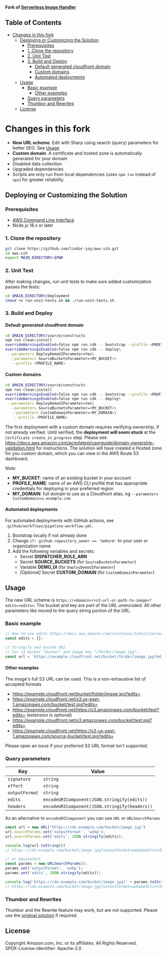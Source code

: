 **Fork of [Serverless Image Handler](https://aws.amazon.com/solutions/implementations/serverless-image-handler/)**

## Table of Contents

* [Changes in this fork](#changes-in-this-fork)
  * [Deploying or Customizing the Solution](#deploying-or-customizing-the-solution)
    * [Prerequisites](#prerequisites)
    * [1. Clone the repository](#1-clone-the-repository)
    * [2. Unit Test](#2-unit-test)
    * [3. Build and Deploy](#3-build-and-deploy)
      * [Default generated cloudfront domain](#default-generated-cloudfront-domain)
      * [Custom domains](#custom-domains)
      * [Automated deployments](#automated-deployments)
  * [Usage](#usage)
    * [Basic example](#basic-example)
      * [Other examples](#other-examples)
    * [Query parameters](#query-parameters)
    * [Thumbor and Rewrites](#thumbor-and-rewrites)
  * [License](#license)

# Changes in this fork

- **New URL scheme**. Edit with Sharp using search (query) parameters for better SEO. See [Usage](#usage)
- **Custom domain**. A certificate and hosted zone is automatically generated for your domain
- Disabled data collection
- Upgraded dependencies
- Scripts are only run from local dependencies (uses `npm run` instead of `npx`) for greater reliability


## Deploying or Customizing the Solution

### Prerequisites

- [AWS Command Line Interface](https://aws.amazon.com/cli/)
- Node.js 18.x or later

### 1. Clone the repository

```bash
git clone https://github.com/lindar-joy/aws-sih.git
cd aws-sih
export MAIN_DIRECTORY=$PWD
```

### 2. Unit Test

After making changes, run unit tests to make sure added customization passes the tests:

```bash
cd $MAIN_DIRECTORY/deployment
chmod +x run-unit-tests.sh && ./run-unit-tests.sh
```

### 3. Build and Deploy

#### Default generated cloudfront domain
```bash
cd $MAIN_DIRECTORY/source/constructs
npm run clean:install
overrideWarningsEnabled=false npm run cdk -- bootstrap --profile <PROFILE_NAME>
overrideWarningsEnabled=false npm run cdk -- deploy\
 --parameters DeployDemoUIParameter=Yes\
  --parameters SourceBucketsParameter=<MY_BUCKET>\
   --profile <PROFILE_NAME>
```

#### Custom domains
```bash
cd $MAIN_DIRECTORY/source/constructs
npm run clean:install
overrideWarningsEnabled=false npm run cdk -- bootstrap --profile <PROFILE_NAME>
overrideWarningsEnabled=false npm run cdk -- deploy\
 --parameters DeployDemoUIParameter=Yes\
  --parameters SourceBucketsParameter=<MY_BUCKET>\
   --parameters CustomDomainParameter=<MY_DOMAIN>\
    --profile <PROFILE_NAME>
```

The first deployment with a custom domain requires verifying ownership, if not already verified. Until verified, the **deployment will seem stuck** at the `Certificate create_in_progress` step. Please see https://docs.aws.amazon.com/acm/latest/userguide/domain-ownership-validation.html for instructions. The solution will have created a Hosted zone for you custom domain, which you can view in the AWS Route 53 dashboard.

_Note:_
- **MY_BUCKET**: name of an existing bucket in your account
- **PROFILE_NAME**: name of an AWS CLI profile that has appropriate credentials for deploying in your preferred region
- **MY_DOMAIN**: full domain to use as a Cloudfront alias, eg `--parameters CustomDomain=x.example.com`

#### Automated deployments
For automated deployments with GitHub actions, see `.github/workflows/pipeline-workflow.yml`.

1. Bootstrap locally if not already done
2. Change `if: github.repository_owner == 'GeKorm'` to your user or organization name
3. Add the following variables and secrets:
   - Secret **DISPATCHER_ROLE_ARN** 
   - Secret **SOURCE_BUCKETS** (for `SourceBucketsParameter`)
   - Variable **DEMO_UI** (for `DeployDemoUIParameter`)
   - _[Optional]_ Secret **CUSTOM_DOMAIN** (for `CustomDomainParameter`)

## Usage

The new URL scheme is `https://<domain>/<s3-url-or-path-to-image>?edits=<edits>`. The bucket and key are part of the URL unencoded. All other parameters like moved to the query string portion of the URL.

### Basic example

```typescript
// How to use edits https://docs.aws.amazon.com/solutions/latest/serverless-image-handler/create-and-use-image-requests.html#dynamically-resize-photos
const edits = {};

// Stringify and encode URI
// For s3 bucket "bucket" and image key "/folder/image.jpg":
const url = `https://example.cloudfront.net/bucket/folder/image.jpg?edits=${encodeURIComponent(JSON.stringify(edits))}`
```

#### Other examples
The image's full S3 URL can be used. This is a non-exhaustive list of accepted formats

- https://example.cloudfront.net/bucket/folder/image.jpg?edits=
- https://example.cloudfront.net/s3.us-east-1.amazonaws.com/bucket/test.jpg?edits=
- https://example.cloudfront.net/https://s3.amazonaws.com/bucket/test?edits= (extension is optional)
- https://example.cloudfront.net/s3.amazonaws.com/bucket/test.jpg?edits=
- https://example.cloudfront.net/https://s3-us-east-1.amazonaws.com/source-bucket/test.jpg?edits=

Please open an issue if your preferred S3 URL format isn't supported.

### Query parameters

| Key            | Value                                         |
|----------------|-----------------------------------------------|
| `signature`    | `string`                                      |
| `effort`       | `string`                                      |
| `outputFormat` | `string`                                      |
| `edits`        | `encodeURIComponent(JSON.stringify(edits))`   |
| `headers`      | `encodeURIComponent(JSON.stringify(headers))` |

As an alternative to `encodeURIComponent` you can use `URL` or `URLSearchParams`

```typescript
const url = new URL("https://cdn.example.com/bucket/image.jpg")
url.searchParams.set('outputFormat', 'webp');
url.searchParams.set('edits', JSON.stringify(edits));

console.log(url.toString()) 
// https://cdn.example.com/bucket/image.jpg?outputFormat=webp&edits=%7B%22

// or equivalent
const params = new URLSearchParams();
params.set('outputFormat', 'webp');
params.set('edits', JSON.stringify(edits));

console.log('https://cdn.example.com/bucket/image.jpg?' + params.toString()) 
// https://cdn.example.com/bucket/image.jpg?outputFormat=webp&edits=%7B%22
```

### Thumbor and Rewrites
Thumbor and the Rewrite feature may work, but are not supported. Please use the [original solution](https://github.com/aws-solutions/serverless-image-handler) if required.

## License

Copyright Amazon.com, Inc. or its affiliates. All Rights Reserved.   
SPDX-License-Identifier: Apache-2.0

